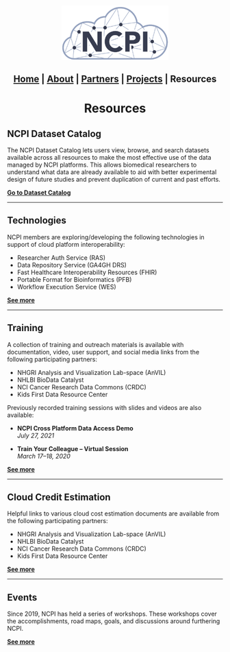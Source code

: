 <p align="center"><img src="https://github.com/NCPITest/.github/blob/main/profile/ncpi-logo-close-crop.png" width="250" alt="NCPI Logo"/></p>

<div align="center">
  <h2>
    <a href="https://github.com/NIH-NCPI"> Home</a> |
    <a href="https://github.com/NIH-NCPI/About/blob/main/README.md">About</a> |
    <a href="https://github.com/NIH-NCPI/Partners/blob/main/README.md">Partners</a> |
    <a href="https://github.com/NIH-NCPI/Interoperability-Projects/blob/main/README.md"> Projects</a> |
    <a>Resources</a>
  </h2>
</div>

<h1> <p align="center"> Resources  </h1>

<h2> NCPI Dataset Catalog </h2>

The NCPI Dataset Catalog lets users view, browse, and search datasets available across all resources to make the most effective use of the data managed by NCPI platforms. This allows biomedical researchers to understand what data are already available to aid with better experimental design of future studies and prevent duplication of current and past efforts.

[**Go to Dataset Catalog**](https://ncpi-data.org)

---

<h2> Technologies </h2>

NCPI members are exploring/developing the following technologies in support of cloud platform interoperability:

- Researcher Auth Service (RAS)
- Data Repository Service (GA4GH DRS)
- Fast Healthcare Interoperability Resources (FHIR)
- Portable Format for Bioinformatics (PFB)
- Workflow Execution Service (WES)

[**See more**](Technologies.md)

---

<h2> Training </h2>

A collection of training and outreach materials is available with documentation, video, user support, and social media links from the following participating partners:

* NHGRI Analysis and Visualization Lab-space (AnVIL)
* NHLBI BioData Catalyst
* NCI Cancer Research Data Commons (CRDC)
* Kids First Data Resource Center

Previously recorded training sessions with slides and videos are also available:

- **NCPI Cross Platform Data Access Demo**  
  *July 27, 2021*

- **Train Your Colleague – Virtual Session**  
  *March 17–18, 2020*

[**See more**](Trainings.md)

---

<h2> Cloud Credit Estimation </h2>

Helpful links to various cloud cost estimation documents are available from the following participating partners:

- NHGRI Analysis and Visualization Lab-space (AnVIL)
- NHLBI BioData Catalyst
- NCI Cancer Research Data Commons (CRDC)
- Kids First Data Resource Center

[**See more**](Cloud-Credit-Estimation.md)

---


<h2> Events </h2>

Since 2019, NCPI has held a series of workshops. These workshops cover the accomplishments, road maps, goals, and discussions around furthering NCPI.  

[**See more**](Events.md) 
